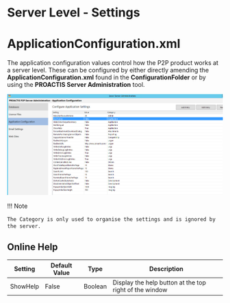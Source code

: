 # Server Level - Settings

# ApplicationConfiguration.xml

The application configuration values control how the P2P product works at a server level.  These can be configured by either directly amending the **ApplicationConfiguration.xml** found in the **ConfigurationFolder** or by using the **PROACTIS Server Administration** tool.

![alt text](../img/p2p/admin/proactis_server_admin_appConfig.PNG "Configuration")

!!! Note

    The Category is only used to organise the settings and is ignored by the server.

## Online Help

| Setting | Default Value | Type | Description |
|---------|-------|------|-------------|
| ShowHelp| False | Boolean | Display the help button at the top right of the window | 

